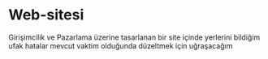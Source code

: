 # Web-sitesi
Girişimcilik ve Pazarlama üzerine tasarlanan bir site
içinde yerlerini bildiğim ufak hatalar mevcut vaktim olduğunda düzeltmek için uğraşacağım
